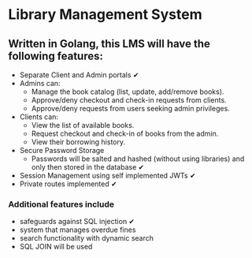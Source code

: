 # Library Management System

## Written in Golang, this LMS will have the following features:
- Separate Client and Admin portals     &#10004;
- Admins can:
    - Manage the book catalog (list, update, add/remove books).
    - Approve/deny checkout and check-in requests from clients.
    - Approve/deny requests from users seeking admin privileges.
-  Clients can:
    - View the list of available books.
    - Request checkout and check-in of books from the admin.
    - View their borrowing history.
- Secure Password Storage
    - Passwords will be salted and hashed (without using libraries) and only then stored in the database        &#10004;
- Session Management using self implemented JWTs    &#10004;
- Private routes implemented    &#10004;

### Additional features include
- safeguards against SQL injection      &#10004;
- system that manages overdue fines
- search functionality with dynamic search
- SQL JOIN will be used 